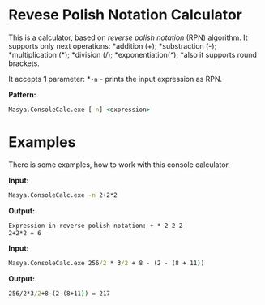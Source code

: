 Revese Polish Notation Calculator
=====
This is a calculator, based on *reverse polish notation* (RPN) algorithm.
It supports only next operations:
    *addition (+);
    *substraction (-);
    *multiplication (\*);
    *division (/);
    *exponentiation(^);
    *also it supports round brackets.

It accepts **1** parameter:
    *`-n` - prints the input expression as RPN.

**Pattern:**
```cmd
Masya.ConsoleCalc.exe [-n] <expression>
```

Examples
=====
There is some examples, how to work with this console calculator.

**Input:**
```cmd
Masya.ConsoleCalc.exe -n 2+2*2
```

**Output:**
```cmd
Expression in reverse polish notation: + * 2 2 2
2+2*2 = 6
```

**Input:**
```cmd
Masya.ConsoleCalc.exe 256/2 * 3/2 + 8 - (2 - (8 + 11))
```

**Output:**
```cmd
256/2*3/2+8-(2-(8+11)) = 217
```
